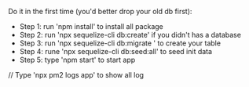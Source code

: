 Do it in the first time (you'd better drop your old db first):
* Step 1: run 'npm install' to  install all package
* Step 2: run 'npx sequelize-cli db:create' if you didn't has a database
* Step 3: run 'npx sequelize-cli db:migrate ' to create your table
* Step 4: rune 'npx sequelize-cli db:seed:all' to seed init data
* Step 5: type 'npm start' to start app

// Type 'npx pm2 logs app' to show all log

